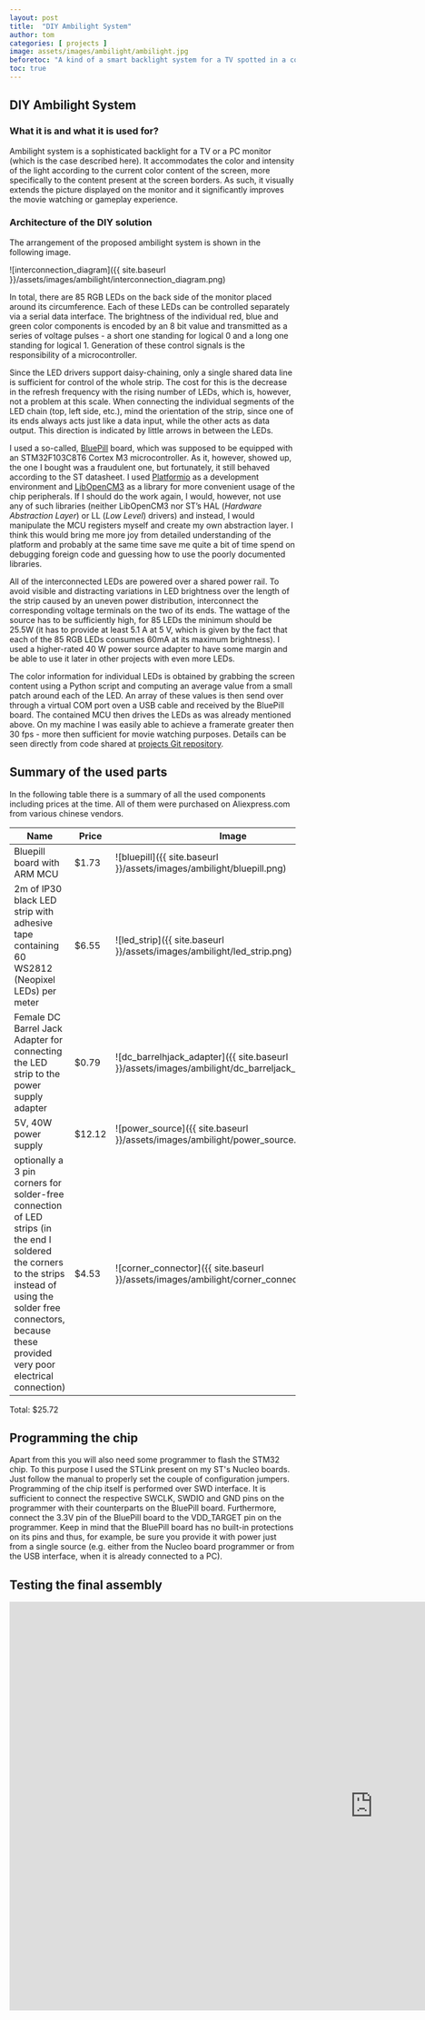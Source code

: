 ```yaml
---
layout: post
title:  "DIY Ambilight System"
author: tom
categories: [ projects ]
image: assets/images/ambilight/ambilight.jpg
beforetoc: "A kind of a smart backlight system for a TV spotted in a commercial several years ago immediately draw my attention. When I encountered the relatively affordable individually controllable RGB LED strips, I could not resist to try to make my own version of the so-called ambilight system."
toc: true
---
```

## DIY Ambilight System

### What it is and what it is used for?
<!-- what it is and what it is used for -->
Ambilight system is a sophisticated backlight for a TV or a PC monitor (which is the case described here). It accommodates the color and intensity of the light according to the current color content of the screen, more specifically to the content present at the screen borders. As such, it visually extends the picture displayed on the monitor and it significantly improves the movie watching or gameplay experience.

### Architecture of the DIY solution
<!-- physical arrangement of the LEDs -->
The arrangement of the proposed ambilight system is shown in the following image.
 
![interconnection_diagram]({{ site.baseurl }}/assets/images/ambilight/interconnection_diagram.png)

<!-- LED driver -->
In total, there are 85 RGB LEDs on the back side of the monitor placed around its circumference. Each of these LEDs can be controlled separately via a serial data interface. The brightness of the individual red, blue and green color components is encoded by an 8 bit value and transmitted as a series of voltage pulses - a short one standing for logical 0 and a long one standing for logical 1. Generation of these control signals is the responsibility of a microcontroller.
 
Since the LED drivers support daisy-chaining, only a single shared data line is sufficient for control of the whole strip. The cost for this is the decrease in the refresh frequency with the rising number of LEDs, which is, however, not a problem at this scale. When connecting the individual segments of the LED chain (top, left side, etc.), mind the orientation of the strip, since one of its ends always acts just like a data input, while the other acts as data output. This direction is indicated by little arrows in between the LEDs.

<!-- used MCU and HAL libraries -->
I used a so-called, <a href="https://stm32-base.org/boards/STM32F103C8T6-Blue-Pill.html">BluePill</a> board, which was supposed to be equipped with an STM32F103C8T6 Cortex M3 microcontroller. As it, however, showed up, the one I bought was a fraudulent one, but fortunately, it still behaved according to the ST datasheet. I used <a href="https://platformio.org/">Platformio</a> as a development environment and <a href="https://libopencm3.org/">LibOpenCM3</a> as a library for more convenient usage of the chip peripherals. If I should do the work again, I would, however, not use any of such libraries (neither LibOpenCM3 nor ST’s HAL (*Hardware Abstraction Layer*) or LL (*Low Level*) drivers) and instead, I would manipulate the MCU registers myself and create my own abstraction layer. I think this would bring me more joy from detailed understanding of the platform and probably at the same time save me quite a bit of time spend on debugging foreign code and guessing how to use the poorly documented libraries.
 
<!-- power distribution considerations --> 
All of the interconnected LEDs are powered over a shared power rail. To avoid visible and distracting variations in LED brightness over the length of the strip caused by an uneven power distribution, interconnect the corresponding voltage terminals on the two of its ends. The wattage of the source has to be sufficiently high, for 85 LEDs the minimum should be 25.5W (it has to provide at least 5.1 A at 5 V, which is given by the fact that each of the 85 RGB LEDs consumes 60mA at its maximum brightness). I used a higher-rated 40 W power source adapter to have some margin and be able to use it later in other projects with even more LEDs.

<!-- data preparation and communication -->
The color information for individual LEDs is obtained by grabbing the screen content using a Python script and computing an average value from a small patch around each of the LED. An array of these values is then send over through a virtual COM port oven a USB cable and received by the BluePill board. The contained MCU then drives the LEDs as was already mentioned above. On my machine I was easily able to achieve a framerate greater then 30 fps - more then sufficient for movie watching purposes. Details can be seen directly from code shared at <a href="https://github.com/tmrep/ambilight">projects Git repository</a>.

## Summary of the used parts
In the following table there is a summary of all the used components including prices at the time. All of them were purchased on Aliexpress.com from various chinese vendors.  

Name | Price | Image
---- | ----- | ------
Bluepill board with ARM MCU | $1.73 | ![bluepill]({{ site.baseurl }}/assets/images/ambilight/bluepill.png)
2m of IP30 black LED strip with adhesive tape containing 60 WS2812 (Neopixel LEDs) per meter | $6.55 | ![led_strip]({{ site.baseurl }}/assets/images/ambilight/led_strip.png)
Female DC Barrel Jack Adapter for connecting the LED strip to the power supply adapter | $0.79 | ![dc_barrelhjack_adapter]({{ site.baseurl }}/assets/images/ambilight/dc_barreljack_adapter.png)
5V, 40W power supply | $12.12 | ![power_source]({{ site.baseurl }}/assets/images/ambilight/power_source.png)
optionally a 3 pin corners for solder-free connection of LED strips (in the end I soldered the corners to the strips instead of using the solder free connectors, because these provided very poor electrical connection) | $4.53 | ![corner_connector]({{ site.baseurl }}/assets/images/ambilight/corner_connector.png)

Total: $25.72

## Programming the chip
Apart from this you will also need some programmer to flash the STM32 chip. To this purpose I used the STLink present on my ST's Nucleo boards. Just follow the manual to properly set the couple of configuration jumpers. Programming of the chip itself is performed over SWD interface. It is sufficient to connect the respective SWCLK, SWDIO and GND pins on the programmer with their counterparts on the BluePill board. Furthermore, connect the 3.3V pin of the BluePill board to the VDD_TARGET pin on the programmer. Keep in mind that the BluePill board has no built-in protections on its pins and thus, for example, be sure you provide it with power just from a single source (e.g. either from the Nucleo board programmer or from the USB interface, when it is already connected to a PC).

## Testing the final assembly

<iframe width="1280" height="720" src="https://www.youtube.com/embed/006aOfEE7Ao" frameborder="0" allow="accelerometer; autoplay; clipboard-write; encrypted-media; gyroscope; picture-in-picture" allowfullscreen></iframe>



